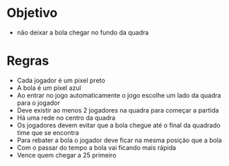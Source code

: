 # Objetivo

- não deixar a bola chegar no fundo da quadra

# Regras

- Cada jogador é um pixel preto
- A bola é um pixel azul
- Ao entrar no jogo automaticamente o jogo escolhe um lado da quadra para o jogador
- Deve existir ao menos 2 jogadores na quadra para começar a partida
- Há uma rede no centro da quadra
- Os jogadores devem evitar que a bola chegue até o final da quadrado time que se encontra
- Para rebater a bola o jogador deve ficar na mesma posição que a bola
- Com o passar do tempo a bola vai ficando mais rápida
- Vence quem chegar a 25 primeiro